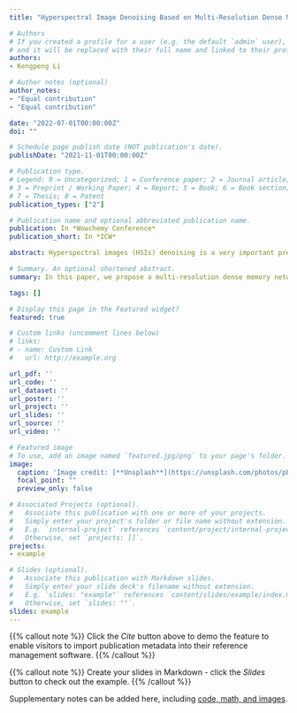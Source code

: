 ```yaml
---
title: "Hyperspectral Image Denoising Based on Multi-Resolution Dense Memory Network"

# Authors
# If you created a profile for a user (e.g. the default `admin` user), write the username (folder name) here 
# and it will be replaced with their full name and linked to their profile.
authors:
- Kengpeng Li

# Author notes (optional)
author_notes:
- "Equal contribution"
- "Equal contribution"

date: "2022-07-01T00:00:00Z"
doi: ""

# Schedule page publish date (NOT publication's date).
publishDate: "2021-11-01T00:00:00Z"

# Publication type.
# Legend: 0 = Uncategorized; 1 = Conference paper; 2 = Journal article;
# 3 = Preprint / Working Paper; 4 = Report; 5 = Book; 6 = Book section;
# 7 = Thesis; 8 = Patent
publication_types: ["2"]

# Publication name and optional abbreviated publication name.
publication: In *Wowchemy Conference*
publication_short: In *ICW*

abstract: Hyperspectral images (HSIs) denoising is a very important pre-processing step since noise will seriously degrade the HSIs quality. In this paper, we propose a multi-resolution dense memory denoising network. Speciﬁcally, in order to fully use the spatial-spectral correlation of hyperspec- tral image (HSI), target noisy band and multiple adjacent bands of HSI are extracted as our network input. After feature extraction by convolution kernels, the feature map is divided into res- olution of diﬀerent sizes through average pooling operation. For each resolution, according to the power law distribution of memory system, we design a dense connection structure in which we use weighted sum of the output feature maps for all previous layers. Then, the deconvolution is used for up sampling. Finally, dilated convolution and skip connection are utilized to obtain the denoised HSI. Our method outperforms state-of-the-art denoising algorithms in both quantitative and visual eﬀects, as demonstrated by denoising experiments on simulated and real HSI datasets.

# Summary. An optional shortened abstract.
summary: In this paper, we propose a multi-resolution dense memory network for HSI denoising. This method fully considers the spatial-spectral correlation of HSIs, introduces a dense connection structure based on power law memory to capture the feature information of multiple layers, and also designs a multi-resolution module and dilated convolution to further extract the multi-scale context informa- tion of HSIs. The proposed method outperformed other state-of-the-art methods in both simulated and real data experiments of HSI restoration. There is still large room for improvement in our approach. For example, our algorithm can only deal with the independently and identically dis- tributed (i.i.d.) noise, however, in HSIs, the noise normally diﬀers from one band to another. In our future work, we will consider extending our network to make it suitable for non-independent identically distributed (non-i.i.d.) noise. Mean- while, we will try to design a network structure with better generalization performance that is applicable for more types of HSIs.

tags: []

# Display this page in the Featured widget?
featured: true

# Custom links (uncomment lines below)
# links:
# - name: Custom Link
#   url: http://example.org

url_pdf: ''
url_code: ''
url_dataset: ''
url_poster: ''
url_project: ''
url_slides: ''
url_source: ''
url_video: ''

# Featured image
# To use, add an image named `featured.jpg/png` to your page's folder. 
image:
  caption: 'Image credit: [**Unsplash**](https://unsplash.com/photos/pLCdAaMFLTE)'
  focal_point: ""
  preview_only: false

# Associated Projects (optional).
#   Associate this publication with one or more of your projects.
#   Simply enter your project's folder or file name without extension.
#   E.g. `internal-project` references `content/project/internal-project/index.md`.
#   Otherwise, set `projects: []`.
projects:
- example

# Slides (optional).
#   Associate this publication with Markdown slides.
#   Simply enter your slide deck's filename without extension.
#   E.g. `slides: "example"` references `content/slides/example/index.md`.
#   Otherwise, set `slides: ""`.
slides: example
---
```


{{% callout note %}}
Click the *Cite* button above to demo the feature to enable visitors to import publication metadata into their reference management software.
{{% /callout %}}

{{% callout note %}}
Create your slides in Markdown - click the *Slides* button to check out the example.
{{% /callout %}}

Supplementary notes can be added here, including [code, math, and images](https://wowchemy.com/docs/writing-markdown-latex/).
